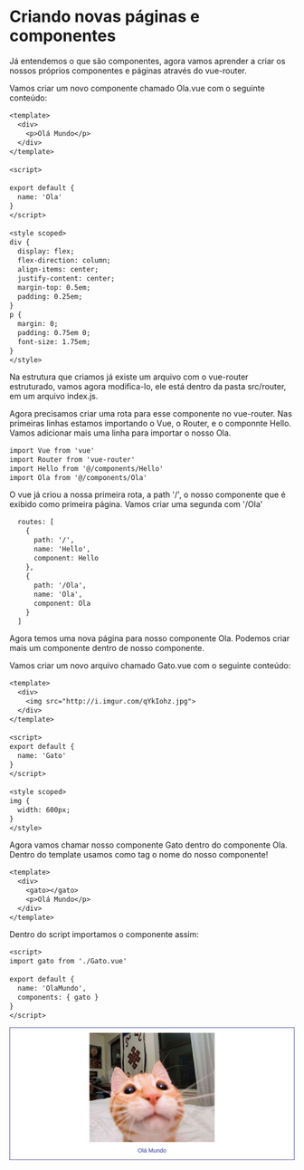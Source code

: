 # Criando novas páginas e componentes

Já entendemos o que são componentes, agora vamos aprender a criar os nossos próprios componentes e páginas através do vue-router.

Vamos criar um novo componente chamado Ola.vue com o seguinte conteúdo:

```
<template>
  <div>
    <p>Olá Mundo</p>
  </div>
</template>

<script>

export default {
  name: 'Ola'
}
</script>

<style scoped>
div {
  display: flex;
  flex-direction: column;
  align-items: center;
  justify-content: center;
  margin-top: 0.5em;
  padding: 0.25em;
}
p {
  margin: 0;
  padding: 0.75em 0;
  font-size: 1.75em;
}
</style>
```

Na estrutura que criamos já existe um arquivo com o vue-router estruturado, vamos agora modifica-lo, ele está dentro da pasta src/router, em um arquivo index.js.

Agora precisamos criar uma rota para esse componente no vue-router. Nas primeiras linhas estamos importando o Vue, o Router, e o componnte Hello. Vamos adicionar mais uma linha para importar o nosso Ola.

```
import Vue from 'vue'
import Router from 'vue-router'
import Hello from '@/components/Hello'
import Ola from '@/components/Ola'
```

O vue já criou a nossa primeira rota, a path '/', o nosso componente que é exibido como primeira página. Vamos criar uma segunda com '/Ola'

```
  routes: [
    {
      path: '/',
      name: 'Hello',
      component: Hello
    },
    {
      path: '/Ola',
      name: 'Ola',
      component: Ola
    }
  ]
```

Agora temos uma nova página para nosso componente Ola. Podemos criar mais um componente dentro de nosso componente.

Vamos criar um novo arquivo chamado Gato.vue com o seguinte conteúdo:
```
<template>
  <div>
  	<img src="http://i.imgur.com/qYkIohz.jpg">
  </div>
</template>

<script>
export default {
  name: 'Gato'
}
</script>

<style scoped>
img {
  width: 600px;
}
</style>
```
Agora vamos chamar nosso componente Gato dentro do componente Ola. Dentro do template usamos como tag o nome do nosso componente!

```
<template>
  <div>
    <gato></gato>
    <p>Olá Mundo</p>
  </div>
</template>
```

Dentro do script importamos o componente assim:

```
<script>
import gato from './Gato.vue'

export default {
  name: 'OlaMundo',
  components: { gato }
}
</script>
```

![olavue](assets/01.png)